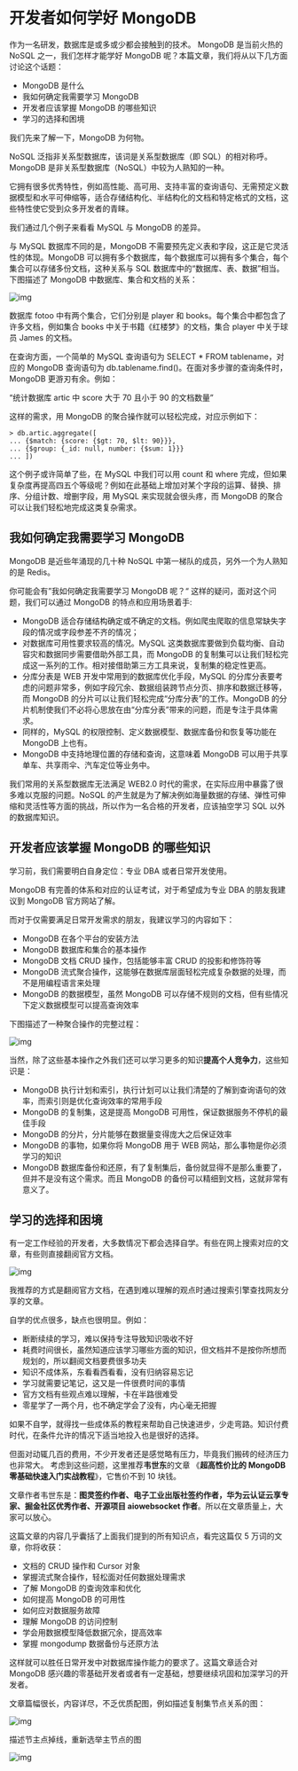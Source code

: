 # 开发者如何学好 MongoDB

作为一名研发，数据库是或多或少都会接触到的技术。 MongoDB 是当前火热的 NoSQL 之一，我们怎样才能学好 MongoDB 呢？本篇文章，我们将从以下几方面讨论这个话题：

- MongoDB 是什么
- 我如何确定我需要学习 MongoDB
- 开发者应该掌握 MongoDB 的哪些知识
- 学习的选择和困境

我们先来了解一下，MongoDB 为何物。

NoSQL 泛指非关系型数据库，该词是关系型数据库（即 SQL）的相对称呼。MongoDB 是非关系型数据库（NoSQL）中较为人熟知的一种。

它拥有很多优秀特性，例如高性能、高可用、支持丰富的查询语句、无需预定义数据模型和水平可伸缩等，适合存储结构化、半结构化的文档和特定格式的文档，这些特性使它受到众多开发者的青睐。

我们通过几个例子来看看 MySQL 与 MongoDB 的差异。

与 MySQL 数据库不同的是，MongoDB 不需要预先定义表和字段，这正是它灵活性的体现。MongoDB 可以拥有多个数据库，每个数据库可以拥有多个集合，每个集合可以存储多份文档，这种关系与 SQL 数据库中的“数据库、表、数据”相当。下图描述了 MongoDB 中数据库、集合和文档的关系：

![img](https://user-gold-cdn.xitu.io/2019/8/14/16c8f658c68a1d61?imageView2/0/w/1280/h/960/format/webp/ignore-error/1)



数据库 fotoo 中有两个集合，它们分别是 player 和 books。每个集合中都包含了许多文档，例如集合 books 中关于书籍《红楼梦》的文档，集合 player 中关于球员 James 的文档。

在查询方面，一个简单的 MySQL 查询语句为 SELECT * FROM tablename，对应的 MongoDB 查询语句为 db.tablename.find()。在面对多步骤的查询条件时，MongoDB 更游刃有余。例如：

“统计数据库 artic 中 score 大于 70 且小于 90 的文档数量”

这样的需求，用 MongoDB 的聚合操作就可以轻松完成，对应示例如下：

```
> db.artic.aggregate([
... {$match: {score: {$gt: 70, $lt: 90}}},
... {$group: {_id: null, number: {$sum: 1}}}
... ])
```

这个例子或许简单了些，在 MySQL 中我们可以用 count 和 where 完成，但如果复杂度再提高四五个等级呢？例如在此基础上增加对某个字段的运算、替换、排序、分组计数、增删字段，用 MySQL 来实现就会很头疼，而 MongoDB 的聚合可以让我们轻松地完成这类复杂需求。

## 我如何确定我需要学习 MongoDB

MongoDB 是近些年涌现的几十种 NoSQL 中第一梯队的成员，另外一个为人熟知的是 Redis。

你可能会有”我如何确定我需要学习 MongoDB 呢？“ 这样的疑问，面对这个问题，我们可以通过 MongoDB 的特点和应用场景着手:

- MongoDB 适合存储结构确定或不确定的文档。例如爬虫爬取的信息常缺失字段的情况或字段参差不齐的情况；
- 对数据库可用性要求较高的情况。MySQL 这类数据库要做到负载均衡、自动容灾和数据同步需要借助外部工具，而 MongoDB 的复制集可以让我们轻松完成这一系列的工作。相对接借助第三方工具来说，复制集的稳定性更高。
- 分库分表是 WEB 开发中常用到的数据库优化手段，MySQL 的分库分表要考虑的问题非常多，例如字段冗余、数据组装跨节点分页、排序和数据迁移等，而 MongoDB 的分片可以让我们轻松完成“分库分表”的工作。MongoDB 的分片机制使我们不必将心思放在由“分库分表”带来的问题，而是专注于具体需求。
- 同样的，MySQL 的权限控制、定义数据模型、数据库备份和恢复等功能在 MongoDB 上也有。
- MongoDB 中支持地理位置的存储和查询，这意味着 MongoDB 可以用于共享单车、共享雨伞、汽车定位等业务中。

我们常用的关系型数据库无法满足 WEB2.0 时代的需求，在实际应用中暴露了很多难以克服的问题。NoSQL 的产生就是为了解决例如海量数据的存储、弹性可伸缩和灵活性等方面的挑战，所以作为一名合格的开发者，应该抽空学习 SQL 以外的数据库知识。

## 开发者应该掌握 MongoDB 的哪些知识

学习前，我们需要明白自身定位：专业 DBA 或者日常开发使用。

MongoDB 有完善的体系和对应的认证考试，对于希望成为专业 DBA 的朋友我建议到 MongoDB 官方网站了解。

而对于仅需要满足日常开发需求的朋友，我建议学习的内容如下：

- MongoDB 在各个平台的安装方法
- MongoDB 数据库和集合的基本操作
- MongoDB 文档 CRUD 操作，包括能够丰富 CRUD 的投影和修饰符等
- MongoDB 流式聚合操作，这能够在数据库层面轻松完成复杂数据的处理，而不是用编程语言来处理
- MongoDB 的数据模型，虽然 MongoDB 可以存储不规则的文档，但有些情况下定义数据模型可以提高查询效率

下图描述了一种聚合操作的完整过程：

![img](https://user-gold-cdn.xitu.io/2019/8/14/16c8f7201f464ba2?imageView2/0/w/1280/h/960/format/webp/ignore-error/1)

当然，除了这些基本操作之外我们还可以学习更多的知识**提高个人竞争力**，这些知识是：

- MongoDB 执行计划和索引，执行计划可以让我们清楚的了解到查询语句的效率，而索引则是优化查询效率的常用手段
- MongoDB 的复制集，这是提高 MongoDB 可用性，保证数据服务不停机的最佳手段
- MongoDB 的分片，分片能够在数据量变得庞大之后保证效率
- MongoDB 的事物，如果你将 MongoDB 用于 WEB 网站，那么事物是你必须学习的知识
- MongoDB 数据库备份和还原，有了复制集后，备份就显得不是那么重要了，但并不是没有这个需求。而且 MongoDB 的备份可以精细到文档，这就非常有意义了。

## 学习的选择和困境

有一定工作经验的开发者，大多数情况下都会选择自学。有些在网上搜索对应的文章，有些则直接翻阅官方文档。

![img](https://user-gold-cdn.xitu.io/2019/8/14/16c8f752fdc24c53?imageView2/0/w/1280/h/960/format/webp/ignore-error/1)



我推荐的方式是翻阅官方文档，在遇到难以理解的观点时通过搜索引擎查找网友分享的文章。

自学的优点很多，缺点也很明显。例如：

- 断断续续的学习，难以保持专注导致知识吸收不好
- 耗费时间很长，虽然知道应该学习哪些方面的知识，但文档并不是按你所想而规划的，所以翻阅文档要费很多功夫
- 知识不成体系，东看看西看看，没有归纳容易忘记
- 学习就需要记笔记，这又是一件很费时间的事情
- 官方文档有些观点难以理解，卡在半路很难受
- 零星学了一两个月，也不确定学会了没有，内心毫无把握

如果不自学，就得找一些成体系的教程来帮助自己快速进步，少走弯路。知识付费时代，在条件允许的情况下适当地投入也是很好的选择。

但面对动辄几百的费用，不少开发者还是感觉略有压力，毕竟我们搬砖的经济压力也非常大。 考虑到这些问题，这里推荐**韦世东**的文章 《**超高性价比的 MongoDB 零基础快速入门实战教程**》，它售价不到 10 块钱。

文章作者韦世东是：**图灵签约作者、电子工业出版社签约作者，华为云认证云享专家、掘金社区优秀作者、开源项目 aiowebsocket 作者**。所以在文章质量上，大家可以放心。

这篇文章的内容几乎囊括了上面我们提到的所有知识点，看完这篇仅 5 万词的文章，你将收获：

- 文档的 CRUD 操作和 Cursor 对象
- 掌握流式聚合操作，轻松面对任何数据处理需求
- 了解 MongoDB 的查询效率和优化
- 如何提高 MongoDB 的可用性
- 如何应对数据服务故障
- 理解 MongoDB 的访问控制
- 学会用数据模型降低数据冗余，提高效率
- 掌握 mongodump 数据备份与还原方法

这样就可以胜任日常开发中对数据库操作能力的要求了。这篇文章适合对 MongoDB 感兴趣的零基础开发者或者有一定基础，想要继续巩固和加深学习的开发者。

文章篇幅很长，内容详尽，不乏优质配图，例如描述复制集节点关系的图：

![img](https://user-gold-cdn.xitu.io/2019/8/14/16c8e842d6ccb0b7?imageView2/0/w/1280/h/960/format/webp/ignore-error/1)

描述节主点掉线，重新选举主节点的图

![img](https://user-gold-cdn.xitu.io/2019/8/14/16c8f6b212262975?imageView2/0/w/1280/h/960/format/webp/ignore-error/1)